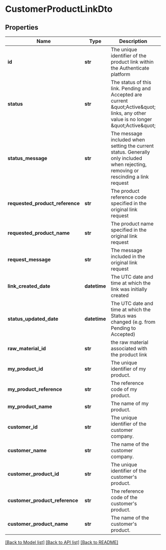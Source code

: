 # CustomerProductLinkDto

## Properties
Name | Type | Description | Notes
------------ | ------------- | ------------- | -------------
**id** | **str** | The unique identifier of the product link within the Authenticate platform | [optional] 
**status** | **str** | The status of this link. Pending and Accepted are current \&quot;Active\&quot; links, any other value is no longer \&quot;Active\&quot; | [optional] 
**status_message** | **str** | The message included when setting the current status. Generally only included when rejecting, removing or rescinding a link request | [optional] 
**requested_product_reference** | **str** | The product reference code specified in the original link request | [optional] 
**requested_product_name** | **str** | The product name specified in the original link request | [optional] 
**request_message** | **str** | The message included in the original link request | [optional] 
**link_created_date** | **datetime** | The UTC date and time at which the link was initially created | [optional] 
**status_updated_date** | **datetime** | The UTC date and time at which the Status was changed (e.g. from Pending to Accepted) | [optional] 
**raw_material_id** | **str** | the raw material associated with the product link | [optional] 
**my_product_id** | **str** | The unique identifier of my product. | [optional] 
**my_product_reference** | **str** | The reference code of my product. | [optional] 
**my_product_name** | **str** | The name of my product. | [optional] 
**customer_id** | **str** | The unique identifier of the customer company. | [optional] 
**customer_name** | **str** | The name of the customer company. | [optional] 
**customer_product_id** | **str** | The unique identifier of the customer&#x27;s product. | [optional] 
**customer_product_reference** | **str** | The reference code of the customer&#x27;s product. | [optional] 
**customer_product_name** | **str** | The name of the customer&#x27;s product. | [optional] 

[[Back to Model list]](../README.md#documentation-for-models) [[Back to API list]](../README.md#documentation-for-api-endpoints) [[Back to README]](../README.md)


